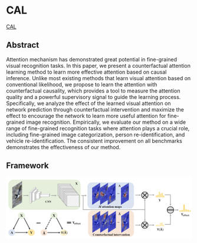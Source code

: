 # CAL

[CAL](https://ieeexplore.ieee.org/document/9710619)

## Abstract

Attention mechanism has demonstrated great potential in fine-grained visual recognition tasks. In this paper, we present a counterfactual attention learning method to learn more effective attention based on causal inference. Unlike most existing methods that learn visual attention based on conventional likelihood, we propose to learn the attention with counterfactual causality, which provides a tool to measure the attention quality and a powerful supervisory signal to guide the learning process. Specifically, we analyze the effect of the learned visual attention on network prediction through counterfactual intervention and maximize the effect to encourage the network to learn more useful attention for fine-grained image recognition. Empirically, we evaluate our method on a wide range of fine-grained recognition tasks where attention plays a crucial role, including fine-grained image categorization, person re-identification, and vehicle re-identification. The consistent improvement on all benchmarks demonstrates the effectiveness of our method.

## Framework

<div align=center>
<img src="https://github.com/YangYuqi317/PRIS-CV_FGVCLib/blob/main/docs/en/configs/framework/CAL%20framework.png?raw=true"/>
</div>
